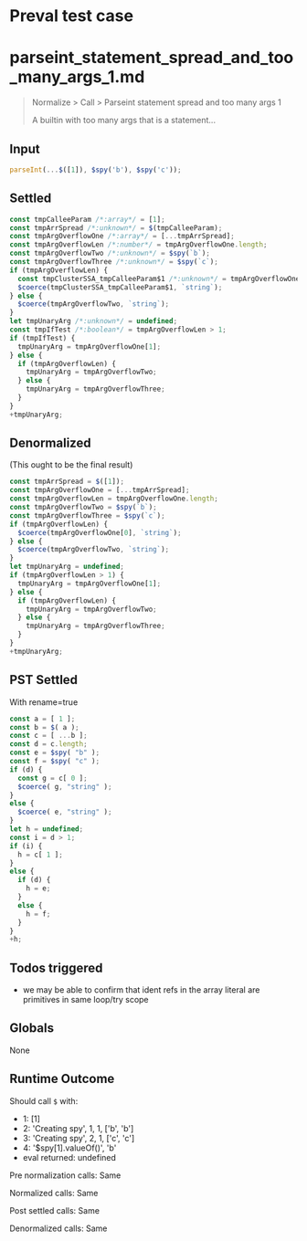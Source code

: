 # Preval test case

# parseint_statement_spread_and_too_many_args_1.md

> Normalize > Call > Parseint statement spread and too many args 1
>
> A builtin with too many args that is a statement...

## Input

`````js filename=intro
parseInt(...$([1]), $spy('b'), $spy('c'));
`````


## Settled


`````js filename=intro
const tmpCalleeParam /*:array*/ = [1];
const tmpArrSpread /*:unknown*/ = $(tmpCalleeParam);
const tmpArgOverflowOne /*:array*/ = [...tmpArrSpread];
const tmpArgOverflowLen /*:number*/ = tmpArgOverflowOne.length;
const tmpArgOverflowTwo /*:unknown*/ = $spy(`b`);
const tmpArgOverflowThree /*:unknown*/ = $spy(`c`);
if (tmpArgOverflowLen) {
  const tmpClusterSSA_tmpCalleeParam$1 /*:unknown*/ = tmpArgOverflowOne[0];
  $coerce(tmpClusterSSA_tmpCalleeParam$1, `string`);
} else {
  $coerce(tmpArgOverflowTwo, `string`);
}
let tmpUnaryArg /*:unknown*/ = undefined;
const tmpIfTest /*:boolean*/ = tmpArgOverflowLen > 1;
if (tmpIfTest) {
  tmpUnaryArg = tmpArgOverflowOne[1];
} else {
  if (tmpArgOverflowLen) {
    tmpUnaryArg = tmpArgOverflowTwo;
  } else {
    tmpUnaryArg = tmpArgOverflowThree;
  }
}
+tmpUnaryArg;
`````


## Denormalized
(This ought to be the final result)

`````js filename=intro
const tmpArrSpread = $([1]);
const tmpArgOverflowOne = [...tmpArrSpread];
const tmpArgOverflowLen = tmpArgOverflowOne.length;
const tmpArgOverflowTwo = $spy(`b`);
const tmpArgOverflowThree = $spy(`c`);
if (tmpArgOverflowLen) {
  $coerce(tmpArgOverflowOne[0], `string`);
} else {
  $coerce(tmpArgOverflowTwo, `string`);
}
let tmpUnaryArg = undefined;
if (tmpArgOverflowLen > 1) {
  tmpUnaryArg = tmpArgOverflowOne[1];
} else {
  if (tmpArgOverflowLen) {
    tmpUnaryArg = tmpArgOverflowTwo;
  } else {
    tmpUnaryArg = tmpArgOverflowThree;
  }
}
+tmpUnaryArg;
`````


## PST Settled
With rename=true

`````js filename=intro
const a = [ 1 ];
const b = $( a );
const c = [ ...b ];
const d = c.length;
const e = $spy( "b" );
const f = $spy( "c" );
if (d) {
  const g = c[ 0 ];
  $coerce( g, "string" );
}
else {
  $coerce( e, "string" );
}
let h = undefined;
const i = d > 1;
if (i) {
  h = c[ 1 ];
}
else {
  if (d) {
    h = e;
  }
  else {
    h = f;
  }
}
+h;
`````


## Todos triggered


- we may be able to confirm that ident refs in the array literal are primitives in same loop/try scope


## Globals


None


## Runtime Outcome


Should call `$` with:
 - 1: [1]
 - 2: 'Creating spy', 1, 1, ['b', 'b']
 - 3: 'Creating spy', 2, 1, ['c', 'c']
 - 4: '$spy[1].valueOf()', 'b'
 - eval returned: undefined

Pre normalization calls: Same

Normalized calls: Same

Post settled calls: Same

Denormalized calls: Same
